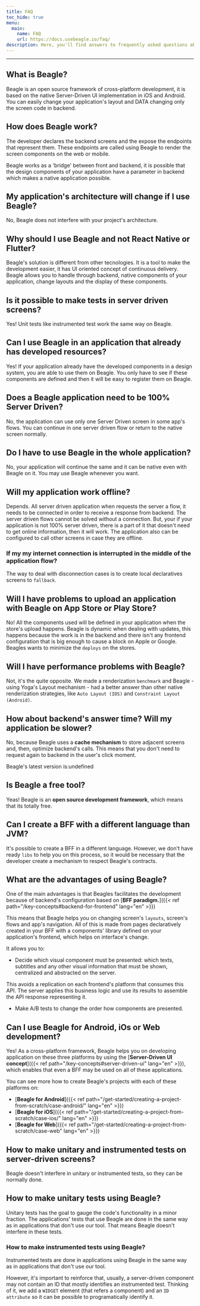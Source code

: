 ```yaml
---
title: FAQ
toc_hide: true
menu:
  main:
    name: FAQ
    url: https://docs.usebeagle.io/faq/
description: Here, you'll find answers to frequently asked questions about Beagle.
---
```


---

## What is Beagle?

Beagle is an open source framework of cross-platform development, it is based on the native Server-Driven UI implementation in iOS and Android. You can easily change your application's layout and DATA changing only the screen code in backend.

## How does Beagle work?

The developer declares the backend screens and the expose the endpoints that represent them. These endpoints are called using Beagle to render the screen components on the web or mobile. 

Beagle works as a 'bridge' between front and backend, it is possible that the design components of your application have a parameter in backend which makes a native application possible. 

## My application's architecture will change if I use Beagle?

No, Beagle does not interfere with your project's architecture.

## Why should I use Beagle and not React Native or Flutter? 

Beagle's solution is different from other tecnologies. It is a tool to make the development easier, it has UI oriented concept of continuous delivery. Beagle allows you to handle through backend, native components of your application, change layouts and the display of these components. 

## Is it possible to make tests in server driven screens? 

Yes!  Unit tests like  instrumented test work the same way on Beagle. 

## Can I use Beagle in an application that already has developed resources? 

Yes! If your application already have the developed components in a design system, you are able to use them on Beagle. You only have to see if these components are defined and then it will be easy to register them on Beagle. 

## Does a Beagle application need to be 100% Server Driven? 

No, the application can use only one Server Driven screen in some app's flows. You can continue in one server driven flow or return to the native screen normally. 

## Do I have to use Beagle in the whole application? 

No, your application will continue the same and it can be native even with Beagle on it. You may use Beagle whenever you want.

## Will my application work offline? 

Depends. All server driven application when requests the server a flow, it needs to be connected in order to receive a response from backend. The server driven flows cannot be solved without a connection. But, your if your application is not 100% server driven, there is a part of it that doesn't need to get online information, then it will work. The application also can be configured to call other screens in case they are offline. 

### If my my internet connection is interrupted in the middle of the application flow? 

The way to deal with disconnection cases is to create local declaratives screens to `fallback`. 

## Will I have problems to upload an application with Beagle on App Store or Play Store? 

No! All the components used will be defined in your application when the store's upload happens. Beagle is dynamic when dealing with updates, this happens because the work is in the backend and there isn't any frontend configuration that is big enough to cause a block on Apple or Google. Beagles wants to minimize the `deploys` on the stores.

## Will I have performance problems with Beagle?

Not, it's the quite opposite. We made a renderization `benchmark` and Beagle - using Yoga's Layout mechanism - had a better answer than other native renderization strategies, like `Auto Layout (IOS)` and `Constraint Layout (Android)`.

## How about backend's answer time? Will my application be slower?

No, because Beagle uses a **cache mechanism** to store adjacent screens and, then, optimize backend's calls. This means that you don't need to request again to backend in the user's click moment. 


Beagle's latest version is:undefined

## Is Beagle a free tool?

Yeas! Beagle is an **open source development framework**, which means that its totally free.

## **Can I create a BFF with a different language than JVM?**

It's possible to create a BFF in a different language. However, we don't have ready `libs` to help you on this process, so it would be necessary that the developer create a mechanism to respect Beagle's contracts. 

## What are the advantages of using Beagle?

One of the main advantages is that Beagles facilitates the development because of backend's configuration based on [**BFF paradigm.**]({{< ref path="/key-concepts#backend-for-frontend" lang="en" >}})

This means that Beagle helps you on changing screen's `layouts`, screen's flows and app's navigation. All of this is made from pages declaratively created in your BFF with a components' library defined on your application's frontend, which helps on interface's change. 

It allows you to: 

* Decide which visual component must be presented: which texts, subtitles and any other visual information that must be shown, centralized and abstracted on the server. 

This avoids a replication on each frontend's platform that consumes this API. The server applies this business logic and use its results to assemble the API response representing it. 

* Make A/B tests to change the order how components are presented.

## Can I use Beagle for Android, iOs or Web development? 

Yes! As a cross-platform framework, Beagle helps you on developing application on these three platforms by using the [**Server-Driven UI concept**]({{< ref path="/key-concepts#server-driven-ui" lang="en" >}}), which enables that even a BFF may be used on all of these applications. 

You can see more how to create Beagle's projects with each of these platforms on: 

* [**Beagle for Android**]({{< ref path="/get-started/creating-a-project-from-scratch/case-android/" lang="en" >}})
* [**Beagle for iOS**]({{< ref path="/get-started/creating-a-project-from-scratch/case-ios/" lang="en" >}})
* [**Beagle for Web**]({{< ref path="/get-started/creating-a-project-from-scratch/case-web" lang="en" >}})

## How to make unitary and instrumented tests on server-driven screens?

Beagle doesn't interfere in unitary or instrumented tests, so they can be normally done.

## How to make unitary tests using Beagle?

Unitary tests has the goal to gauge the code's functionality in a minor fraction. The applications' tests that use Beagle are done in the same way as in applications that don't use our tool. That means Beagle doesn't interfere in these tests. 

### How to make instrumented tests using Beagle?

Instrumented tests are done in applications using Beagle  in the same way as in applications that don't use our tool.

However, it's important to reinforce that, usually, a server-driven component may not contain an ID that mostly identifies an instrumented test. Thinking of it, we add a `WIDGET` element \(that refers a component\) and an `ID attribute` so it can be possible to programatically identify it.
